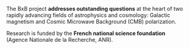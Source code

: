 
The BxB project **addresses outstanding questions** at the heart of two rapidly advancing fields of astrophysics and cosmology:
Galactic magnetism and Cosmic Microwave Background (CMB) polarization.

Research is funded by the **French national science foundation**<br>
(Agence Nationale de la Recherche, ANR).
